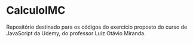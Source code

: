 # CalculoIMC
Repositório destinado para os códigos do exercício proposto do curso de JavaScript da Udemy, do professor Luiz Otávio Miranda.
